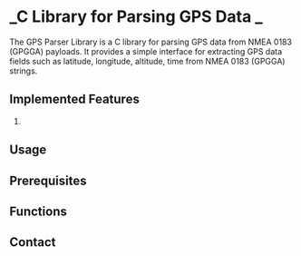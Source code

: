 
# _C Library for Parsing GPS Data _

The GPS Parser Library is a C library for parsing GPS data from NMEA 0183 (GPGGA) payloads. It provides a simple interface for extracting GPS data fields such as latitude, longitude, altitude, time from NMEA 0183 (GPGGA) strings.


## Implemented Features
1.
## Usage

## Prerequisites

## Functions

## Contact